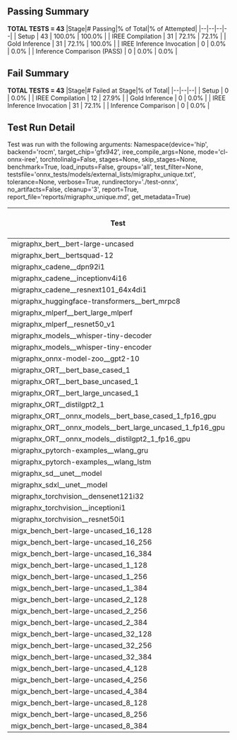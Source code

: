 ## Passing Summary

**TOTAL TESTS = 43**
|Stage|# Passing|% of Total|% of Attempted|
|--|--|--|--|
| Setup | 43 | 100.0% | 100.0% |
| IREE Compilation | 31 | 72.1% | 72.1% |
| Gold Inference | 31 | 72.1% | 100.0% |
| IREE Inference Invocation | 0 | 0.0% | 0.0% |
| Inference Comparison (PASS) | 0 | 0.0% | 0.0% |
## Fail Summary

**TOTAL TESTS = 43**
|Stage|# Failed at Stage|% of Total|
|--|--|--|
| Setup | 0 | 0.0% |
| IREE Compilation | 12 | 27.9% |
| Gold Inference | 0 | 0.0% |
| IREE Inference Invocation | 31 | 72.1% |
| Inference Comparison | 0 | 0.0% |
## Test Run Detail
Test was run with the following arguments:
Namespace(device='hip', backend='rocm', target_chip='gfx942', iree_compile_args=None, mode='cl-onnx-iree', torchtolinalg=False, stages=None, skip_stages=None, benchmark=True, load_inputs=False, groups='all', test_filter=None, testsfile='onnx_tests/models/external_lists/migraphx_unique.txt', tolerance=None, verbose=True, rundirectory='./test-onnx', no_artifacts=False, cleanup='3', report=True, report_file='reports/migraphx_unique.md', get_metadata=True)

| Test | Exit Status | Mean Benchmark Time (ms) | Notes |
|--|--|--|--|
| migraphx_bert__bert-large-uncased | compiled_inference | None | |
| migraphx_bert__bertsquad-12 | compilation | None | |
| migraphx_cadene__dpn92i1 | compiled_inference | None | |
| migraphx_cadene__inceptionv4i16 | compilation | None | |
| migraphx_cadene__resnext101_64x4di1 | compiled_inference | None | |
| migraphx_huggingface-transformers__bert_mrpc8 | compiled_inference | None | |
| migraphx_mlperf__bert_large_mlperf | compiled_inference | None | |
| migraphx_mlperf__resnet50_v1 | compiled_inference | None | |
| migraphx_models__whisper-tiny-decoder | compilation | None | |
| migraphx_models__whisper-tiny-encoder | compiled_inference | None | |
| migraphx_onnx-model-zoo__gpt2-10 | compilation | None | |
| migraphx_ORT__bert_base_cased_1 | compilation | None | |
| migraphx_ORT__bert_base_uncased_1 | compilation | None | |
| migraphx_ORT__bert_large_uncased_1 | compilation | None | |
| migraphx_ORT__distilgpt2_1 | compiled_inference | None | |
| migraphx_ORT__onnx_models__bert_base_cased_1_fp16_gpu | compilation | None | |
| migraphx_ORT__onnx_models__bert_large_uncased_1_fp16_gpu | compilation | None | |
| migraphx_ORT__onnx_models__distilgpt2_1_fp16_gpu | compiled_inference | None | |
| migraphx_pytorch-examples__wlang_gru | compiled_inference | None | |
| migraphx_pytorch-examples__wlang_lstm | compiled_inference | None | |
| migraphx_sd__unet__model | import_model | None | |
| migraphx_sdxl__unet__model | import_model | None | |
| migraphx_torchvision__densenet121i32 | compilation | None | |
| migraphx_torchvision__inceptioni1 | compiled_inference | None | |
| migraphx_torchvision__resnet50i1 | compiled_inference | None | |
| migx_bench_bert-large-uncased_16_128 | compiled_inference | None | |
| migx_bench_bert-large-uncased_16_256 | compiled_inference | None | |
| migx_bench_bert-large-uncased_16_384 | compiled_inference | None | |
| migx_bench_bert-large-uncased_1_128 | compiled_inference | None | |
| migx_bench_bert-large-uncased_1_256 | compiled_inference | None | |
| migx_bench_bert-large-uncased_1_384 | compiled_inference | None | |
| migx_bench_bert-large-uncased_2_128 | compiled_inference | None | |
| migx_bench_bert-large-uncased_2_256 | compiled_inference | None | |
| migx_bench_bert-large-uncased_2_384 | compiled_inference | None | |
| migx_bench_bert-large-uncased_32_128 | compiled_inference | None | |
| migx_bench_bert-large-uncased_32_256 | compiled_inference | None | |
| migx_bench_bert-large-uncased_32_384 | compiled_inference | None | |
| migx_bench_bert-large-uncased_4_128 | compiled_inference | None | |
| migx_bench_bert-large-uncased_4_256 | compiled_inference | None | |
| migx_bench_bert-large-uncased_4_384 | compiled_inference | None | |
| migx_bench_bert-large-uncased_8_128 | compiled_inference | None | |
| migx_bench_bert-large-uncased_8_256 | compiled_inference | None | |
| migx_bench_bert-large-uncased_8_384 | compiled_inference | None | |
